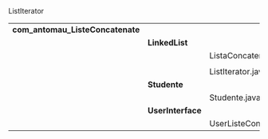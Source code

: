 <html>
<table>
<tr>
<td><b>com_antomau_ListeConcatenate</b></td>
<td></td>
<td></td>
</tr>
<tr>
<td></td>
<td><b>LinkedList</b></td>
<td></td>
</tr>
<tr>
<td></td>
<td></td>
<td>ListaConcatenata.java</td>
</tr>
<tr>
<td></td>
<td<b>ListIterator</b></td>
<td></td>
</tr>
<tr>
<td></td>
<td></td>
<td>ListIterator.java</td>
</tr>
<tr>
<td></td>
<td><b>Studente</b></td>
<td></td>
</tr>
<tr>
<td></td>
<td></td>
<td>Studente.java</td>
</tr>
<tr>
<td></td>
<td><b>UserInterface</b></td>
<td></td>
</tr>
<tr>
<td></td>
<td></td>
<td>UserListeConcatenate.java</td>
</tr>
</table>
</html>
